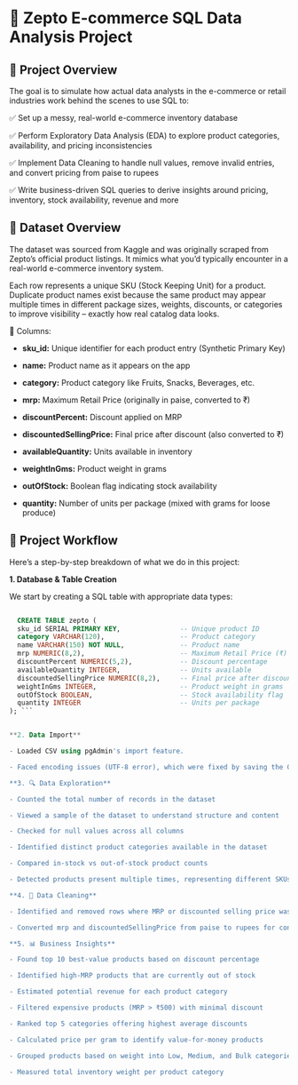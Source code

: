 # 🛒 Zepto E-commerce SQL Data Analysis Project
## 📌 Project Overview
The goal is to simulate how actual data analysts in the e-commerce or retail industries work behind the scenes to use SQL to:

✅ Set up a messy, real-world e-commerce inventory database

✅ Perform Exploratory Data Analysis (EDA) to explore product categories, availability, and pricing inconsistencies

✅ Implement Data Cleaning to handle null values, remove invalid entries, and convert pricing from paise to rupees

✅ Write business-driven SQL queries to derive insights around pricing, inventory, stock availability, revenue and more

## 📁 Dataset Overview
The dataset was sourced from Kaggle and was originally scraped from Zepto’s official product listings. It mimics what you’d typically encounter in a real-world e-commerce inventory system.

Each row represents a unique SKU (Stock Keeping Unit) for a product. Duplicate product names exist because the same product may appear multiple times in different package sizes, weights, discounts, or categories to improve visibility – exactly how real catalog data looks.

🧾 Columns:

- **sku_id:** Unique identifier for each product entry (Synthetic Primary Key)

- **name:** Product name as it appears on the app

- **category:** Product category like Fruits, Snacks, Beverages, etc.

- **mrp:** Maximum Retail Price (originally in paise, converted to ₹)

- **discountPercent:** Discount applied on MRP

- **discountedSellingPrice:** Final price after discount (also converted to ₹)

- **availableQuantity:** Units available in inventory

- **weightInGms:** Product weight in grams

- **outOfStock:** Boolean flag indicating stock availability

- **quantity:** Number of units per package (mixed with grams for loose produce)

## 🔧 Project Workflow
Here’s a step-by-step breakdown of what we do in this project:

**1. Database & Table Creation**

We start by creating a SQL table with appropriate data types:

```sql

  CREATE TABLE zepto (
  sku_id SERIAL PRIMARY KEY,               -- Unique product ID
  category VARCHAR(120),                   -- Product category
  name VARCHAR(150) NOT NULL,              -- Product name
  mrp NUMERIC(8,2),                        -- Maximum Retail Price (₹)
  discountPercent NUMERIC(5,2),            -- Discount percentage
  availableQuantity INTEGER,               -- Units available
  discountedSellingPrice NUMERIC(8,2),     -- Final price after discount (₹)
  weightInGms INTEGER,                     -- Product weight in grams
  outOfStock BOOLEAN,                      -- Stock availability flag
  quantity INTEGER                         -- Units per package
); ```


**2. Data Import**

- Loaded CSV using pgAdmin's import feature.

- Faced encoding issues (UTF-8 error), which were fixed by saving the CSV file using CSV UTF-8 format.

**3. 🔍 Data Exploration**

- Counted the total number of records in the dataset

- Viewed a sample of the dataset to understand structure and content

- Checked for null values across all columns

- Identified distinct product categories available in the dataset

- Compared in-stock vs out-of-stock product counts

- Detected products present multiple times, representing different SKUs

**4. 🧹 Data Cleaning**

- Identified and removed rows where MRP or discounted selling price was zero

- Converted mrp and discountedSellingPrice from paise to rupees for consistency and readability

**5. 📊 Business Insights**

- Found top 10 best-value products based on discount percentage

- Identified high-MRP products that are currently out of stock

- Estimated potential revenue for each product category

- Filtered expensive products (MRP > ₹500) with minimal discount

- Ranked top 5 categories offering highest average discounts

- Calculated price per gram to identify value-for-money products

- Grouped products based on weight into Low, Medium, and Bulk categories

- Measured total inventory weight per product category

